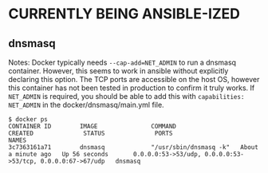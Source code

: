 # CURRENTLY BEING ANSIBLE-IZED

## dnsmasq

Notes:
Docker typically needs `--cap-add=NET_ADMIN` to run a dnsmasq container. However, this seems to work in ansible without explicitly declaring this option. The TCP ports are accessible on the host OS, however this container has not been tested in production to confirm it truly works. If `NET_ADMIN` is required, you should be able to add this with `capabilities: NET_ADMIN` in the docker/dnsmasq/main.yml file.

```
$ docker ps
CONTAINER ID        IMAGE               COMMAND                  CREATED              STATUS              PORTS                                                        NAMES
3c7363161a71        dnsmasq             "/usr/sbin/dnsmasq -k"   About a minute ago   Up 56 seconds       0.0.0.0:53->53/udp, 0.0.0.0:53->53/tcp, 0.0.0.0:67->67/udp   dnsmasq
```

